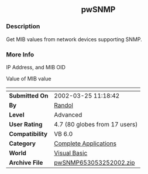 ﻿<div align="center">

## pwSNMP


</div>

### Description

Get MIB values from network devices supporting SNMP.
 
### More Info
 
IP Address, and MIB OID

Value of MIB value


<span>             |<span>
---                |---
**Submitted On**   |2002-03-25 11:18:42
**By**             |[Randol](https://github.com/Planet-Source-Code/PSCIndex/blob/master/ByAuthor/randol.md)
**Level**          |Advanced
**User Rating**    |4.7 (80 globes from 17 users)
**Compatibility**  |VB 6\.0
**Category**       |[Complete Applications](https://github.com/Planet-Source-Code/PSCIndex/blob/master/ByCategory/complete-applications__1-27.md)
**World**          |[Visual Basic](https://github.com/Planet-Source-Code/PSCIndex/blob/master/ByWorld/visual-basic.md)
**Archive File**   |[pwSNMP653053252002\.zip](https://github.com/Planet-Source-Code/randol-pwsnmp__1-33055/archive/master.zip)








